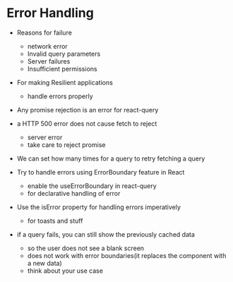 # Error Handling

- Reasons for failure
  - network error
  - Invalid query parameters
  - Server failures
  - Insufficient permissions

- For making Resilient applications
  - handle errors properly

- Any promise rejection is an error for react-query
- a HTTP 500 error does not cause fetch to reject
  - server error
  - take care to reject promise
- We can set how many times for a query to retry fetching a query

- Try to handle errors using ErrorBoundary feature in React
  - enable the useErrorBoundary in react-query
  - for declarative handling of error

- Use the isError property for handling errors imperatively
  - for toasts and stuff

- if a query fails, you can still show the previously cached data
  - so the user does not see a blank screen
  - does not work with error boundaries(it replaces the component with a new data)
  - think about your use case